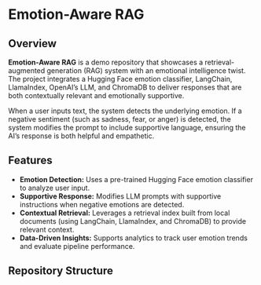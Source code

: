 # Emotion-Aware RAG

## Overview

**Emotion-Aware RAG** is a demo repository that showcases a retrieval-augmented generation (RAG) system with an emotional intelligence twist. The project integrates a Hugging Face emotion classifier, LangChain, LlamaIndex, OpenAI’s LLM, and ChromaDB to deliver responses that are both contextually relevant and emotionally supportive.

When a user inputs text, the system detects the underlying emotion. If a negative sentiment (such as sadness, fear, or anger) is detected, the system modifies the prompt to include supportive language, ensuring the AI’s response is both helpful and empathetic.

## Features

- **Emotion Detection:** Uses a pre-trained Hugging Face emotion classifier to analyze user input.
- **Supportive Response:** Modifies LLM prompts with supportive instructions when negative emotions are detected.
- **Contextual Retrieval:** Leverages a retrieval index built from local documents (using LangChain, LlamaIndex, and ChromaDB) to provide relevant context.
- **Data-Driven Insights:** Supports analytics to track user emotion trends and evaluate pipeline performance.

## Repository Structure

